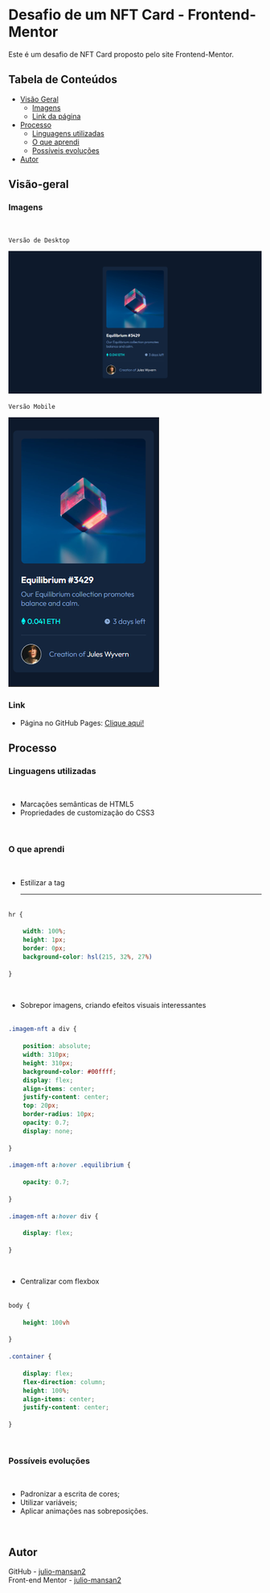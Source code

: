 # Desafio de um NFT Card - Frontend-Mentor

Este é um desafio de NFT Card proposto pelo site Frontend-Mentor.

## Tabela de Conteúdos

- [Visão Geral](#visão-geral)
    - [Imagens](#imagens)
    - [Link da página](#link)
- [Processo](#processo)
    - [Linguagens utilizadas](#linguagens-utilizadas)
    - [O que aprendi](#o-que-aprendi)
    - [Possíveis evoluções](#possíveis-evoluções)
- [Autor](#autor)

## Visão-geral

### Imagens

<br>

````
Versão de Desktop
````

   <img src="./src/design/desktop-design.png" alt="">

<br>

````
Versão Mobile
````

 <img src="./src/design/mobile-design.png" alt="">

### Link

- Página no GitHub Pages: <a href="https://julio-mansan2.github.io/nft-card/">Clique aqui!</a>

## Processo

### Linguagens utilizadas

<br>

- Marcações semânticas de HTML5
- Propriedades de customização do CSS3

<br>

### O que aprendi

<br>

- Estilizar a tag <hr>

````css

hr {

    width: 100%;
    height: 1px;
    border: 0px;
    background-color: hsl(215, 32%, 27%)

}

````

<br>

- Sobrepor imagens, criando efeitos visuais interessantes

````css

.imagem-nft a div {

    position: absolute;
    width: 310px;
    height: 310px;
    background-color: #00ffff;
    display: flex;
    align-items: center;
    justify-content: center;
    top: 20px;
    border-radius: 10px;
    opacity: 0.7;
    display: none;

}

.imagem-nft a:hover .equilibrium {

    opacity: 0.7;

}

.imagem-nft a:hover div {

    display: flex;

}

````
<br>

- Centralizar com flexbox

````css

body {

    height: 100vh

}

.container {

    display: flex;
    flex-direction: column;
    height: 100%;
    align-items: center;
    justify-content: center;

}

````
<br>

### Possíveis evoluções

<br>

- Padronizar a escrita de cores;
- Utilizar variáveis;
- Aplicar animações nas sobreposições.

<br>

## Autor

GitHub - <a href="https://github.com/julio-mansan2">julio-mansan2</a> <br>
Front-end Mentor - <a href="https://www.frontendmentor.io/profile/julio-mansan2">julio-mansan2</a> <br>
